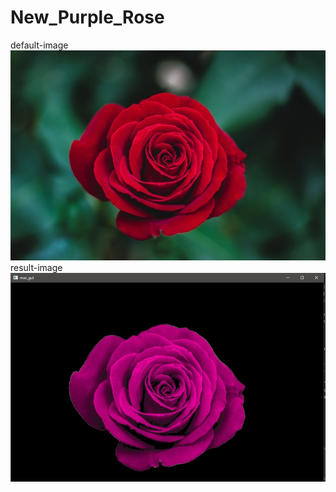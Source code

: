 # New_Purple_Rose
 
default-image  <img src="https://github.com/mustafaatakli/New_Purple_Rose/blob/main/red.jpg" width="auto">
result-image  <img src="https://github.com/mustafaatakli/New_Purple_Rose/blob/main/rose_v2.PNG" width="auto">
